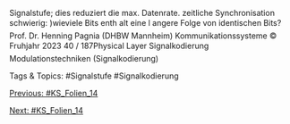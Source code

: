 Signalstufe; dies reduziert die max. Datenrate.
zeitliche Synchronisation schwierig:
)wieviele Bits enth alt eine l angere Folge von identischen Bits?
Prof. Dr. Henning Pagnia (DHBW Mannheim) Kommunikationssysteme © Fruhjahr 2023 40 / 187Physical Layer Signalkodierung
Modulationstechniken (Signalkodierung)

   Tags & Topics:
   #Signalstufe
   #Signalkodierung

[Previous: #KS_Folien_14](KS_Folien_14.md)

[Next: #KS_Folien_14](KS_Folien_14.md)